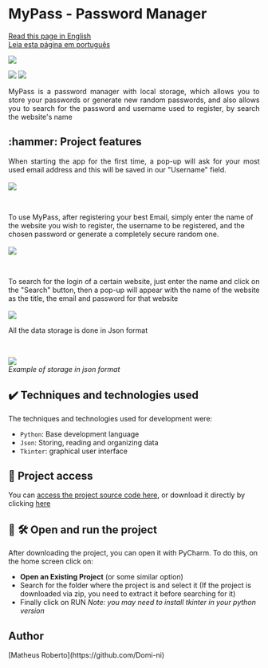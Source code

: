 <h1 align="justify"> MyPass - Password Manager </h1>

[Read this page in English]((https://github.com/Domi-ni/password_manager/blob/main/README.md))
<br>
[Leia esta página em português](https://github.com/Domi-ni/password_manager/blob/main/README-pt.md)

<p align="justify">
  <img loading="lazy" src="https://github.com/Domi-ni/password_manager/assets/112003358/dba8b269-1894-4101-853b-4424027595ee"/>


<p align="justify">
  <img loading="lazy" src="https://img.shields.io/badge/License-MIT-green"/>
  <img loading="lazy" src="https://img.shields.io/badge/Status-Concluded-blue"/>
</p>

<p align="justify">MyPass is a password manager with local storage, which allows you to store your passwords or generate new random passwords, and also allows you to search for the password and username used to register, by search the website's name</p>


<h2 align="justify">:hammer: Project features </h2>

<p align="justify">
  When starting the app for the first time, a pop-up will ask for your most used email address and this will be saved in our "Username" field.
  <br><br>
  <img loading="lazy" src="https://github.com/Domi-ni/password_manager/assets/112003358/3b44b4cc-b9dd-46fb-8990-fba09ae7181a"/>
</p>

<br>

<p>
  To use MyPass, after registering your best Email, simply enter the name of the website you wish to register, the username to be registered, and the chosen password or generate a completely secure random one.
  <br><br>
  <img loading="lazy" src="https://github.com/Domi-ni/password_manager/assets/112003358/45fc614e-038d-4fda-b4be-38e8fa0d6675"/>
</p>
<br>
<p align="justify">
    To search for the login of a certain website, just enter the name and click on the "Search" button, then a pop-up will appear with the name of the website as the title, the email and password for that website
<br><br>
  <img loading="lazy" src="https://github.com/Domi-ni/password_manager/assets/112003358/8a0af79b-3317-49ec-88e9-10ead0e9a2cf"/>
</p>


<p align="justify">
  All the data storage is done in Json format
</p>

<br>

<p align="justify">
  <img loading="lazy" src="https://github.com/Domi-ni/password_manager/assets/112003358/ddab955c-2222-4cb9-a885-f36e97ec7adb"/>
  <br>
  <em>Example of storage in json format</em>
</p>

<h2 align="justify">✔️ Techniques and technologies used</h2>
The techniques and technologies used for development were:

- `Python`: Base development language
- `Json`: Storing, reading and organizing data
- `Tkinter`: graphical user interface

<h2 align="justify">📁 Project access</h2>

You can [access the project source code here](https://github.com/Domi-ni/password_manager/tree/main), or download it directly by clicking [here]()

<h2 align="justify">📁 🛠️ Open and run the project</h2>

After downloading the project, you can open it with PyCharm. To do this, on the home screen click on:

- **Open an Existing Project** (or some similar option)
- Search for the folder where the project is and select it (If the project is downloaded via zip, you need to extract it before searching for it)
- Finally click on RUN
_Note: you may need to install tkinter in your python version_


<h2 align="justify">Author</h2>
[Matheus Roberto](https://github.com/Domi-ni)
